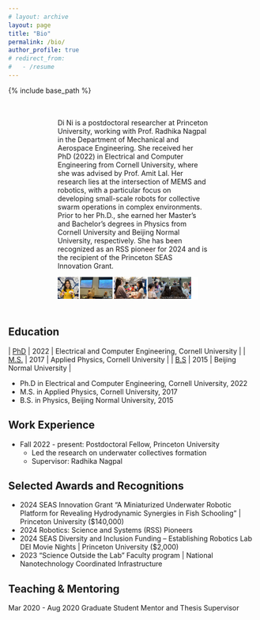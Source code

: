 ```yaml
---
# layout: archive
layout: page
title: "Bio"
permalink: /bio/
author_profile: true
# redirect_from:
#   - /resume
---
```


{% include base_path %}
<!-- {% include toc %} -->

<!-- some text can be shown here  -->




<div style="margin: 0 100px; padding: 20px 0;">

<!-- # Bio -->

Di Ni is a postdoctoral researcher at Princeton University, working with Prof. Radhika Nagpal in the Department of Mechanical and Aerospace Engineering. She received her PhD (2022) in Electrical and Computer Engineering from Cornell University, where she was advised by Prof. Amit Lal. Her research lies at the intersection of MEMS and robotics, with a particular focus on developing small-scale robots for collective swarm operations in complex environments. Prior to her Ph.D., she earned her Master’s and Bachelor’s degrees in Physics from Cornell University and Beijing Normal University, respectively. She has been recognized as an RSS pioneer for 2024 and is the recipient of the Princeton SEAS Innovation Grant. 

<div style="display: flex; align-items: center;">
  <div style="float: left; margin-right: 20px;">
    <img src="/images/Di_bio2.jpg" alt="Di Ni">
  </div>
</div>

</div>

## Education
<!-- 
| Entry            | Item   |                                                              |
| --------         | ------ | ------------------------------------------------------------ | -->
| [PhD](#)    | 2022   | Electrical and Computer Engineering, Cornell University                         |
| [M.S.](#)    | 2017   | Applied Physics, Cornell University                          |
| [B.S](#)     | 2015   | Beijing Normal University                         |


* Ph.D in Electrical and Computer Engineering, Cornell University, 2022 
* M.S. in Applied Physics, Cornell University, 2017
* B.S. in Physics, Beijing Normal University, 2015

## Work Experience
* Fall 2022 - present: Postdoctoral Fellow, Princeton University
  * Led the research on underwater collectives formation
  * Supervisor: Radhika Nagpal

## Selected Awards and Recognitions
* 2024 SEAS Innovation Grant “A Miniaturized Underwater Robotic Platform for Revealing Hydrodynamic
Synergies in Fish Schooling” | Princeton University ($140,000)
* 2024 Robotics: Science and Systems (RSS) Pioneers
* 2024 SEAS Diversity and Inclusion Funding – Establishing Robotics Lab DEI Movie Nights |
Princeton University ($2,000)
* 2023 “Science Outside the Lab” Faculty program | National Nanotechnology Coordinated Infrastructure


## Teaching & Mentoring
Mar 2020 - Aug 2020
Graduate Student Mentor and Thesis Supervisor

